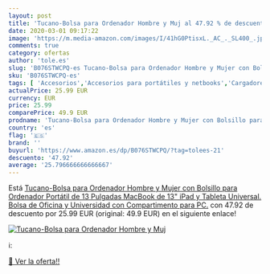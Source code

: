 ```yaml
---
layout: post
title: 'Tucano-Bolsa para Ordenador Hombre y Muj al 47.92 % de descuento'
date: 2020-03-01 09:17:22
image: 'https://m.media-amazon.com/images/I/41hG0PtisxL._AC_._SL400_.jpg'
comments: true
category: ofertas
author: 'tole.es'
slug: 'B076STWCPQ-es Tucano-Bolsa para Ordenador Hombre y Mujer con Bolsillo...'
sku: 'B076STWCPQ-es'
tags: [ 'Accesorios','Accesorios para portátiles y netbooks','Cargadores y adaptadores para portátiles y netbooks','Cargadores y bases de carga para portátiles y netbooks','Informática','ipad', ]
actualPrice: 25.99 EUR
currency: EUR
price: 25.99
comparePrice: 49.9 EUR
prodname: 'Tucano-Bolsa para Ordenador Hombre y Mujer con Bolsillo para Ordenador Portátil de 13 Pulgadas MacBook de 13"  iPad y Tableta Universal. Bolsa de Oficina y Universidad con Compartimento para PC.'
country: 'es'
flag: '🇪🇸'
brand: ''
buyurl: 'https://www.amazon.es/dp/B076STWCPQ/?tag=tolees-21'
descuento: '47.92'
average: '25.796666666666667'
---
```


Está [Tucano-Bolsa para Ordenador Hombre y Mujer con Bolsillo para Ordenador Portátil de 13 Pulgadas MacBook de 13"  iPad y Tableta Universal. Bolsa de Oficina y Universidad con Compartimento para PC.](https://www.amazon.es/dp/B076STWCPQ/?tag=tolees-21) con 47.92 de descuento por 25.99 EUR (original: 49.9 EUR) en el siguiente enlace!

[![Tucano-Bolsa para Ordenador Hombre y Muj](https://m.media-amazon.com/images/I/41hG0PtisxL._AC_._SL400_.jpg)](https://www.amazon.es/dp/B076STWCPQ/?tag=tolees-21)

ℹ️:


[🛒 Ver la oferta!!](https://www.amazon.es/dp/B076STWCPQ/?tag=tolees-21)
